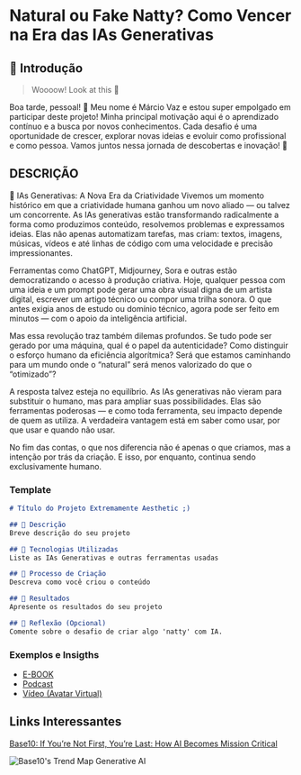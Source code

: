 # Natural ou Fake Natty? Como Vencer na Era das IAs Generativas

## 🚀 Introdução

> Woooow! Look at this 👀

Boa tarde, pessoal! 👋 Meu nome é Márcio Vaz e estou super empolgado em participar deste projeto! Minha principal motivação aqui é o aprendizado contínuo e a busca por novos conhecimentos. Cada desafio é uma oportunidade de crescer, explorar novas ideias e evoluir como profissional e como pessoa. Vamos juntos nessa jornada de descobertas e inovação! 🚀

## DESCRIÇÃO

🤖 IAs Generativas: A Nova Era da Criatividade
Vivemos um momento histórico em que a criatividade humana ganhou um novo aliado — ou talvez um concorrente. As IAs generativas estão transformando radicalmente a forma como produzimos conteúdo, resolvemos problemas e expressamos ideias. Elas não apenas automatizam tarefas, mas criam: textos, imagens, músicas, vídeos e até linhas de código com uma velocidade e precisão impressionantes.

Ferramentas como ChatGPT, Midjourney, Sora e outras estão democratizando o acesso à produção criativa. Hoje, qualquer pessoa com uma ideia e um prompt pode gerar uma obra visual digna de um artista digital, escrever um artigo técnico ou compor uma trilha sonora. O que antes exigia anos de estudo ou domínio técnico, agora pode ser feito em minutos — com o apoio da inteligência artificial.

Mas essa revolução traz também dilemas profundos. Se tudo pode ser gerado por uma máquina, qual é o papel da autenticidade? Como distinguir o esforço humano da eficiência algorítmica? Será que estamos caminhando para um mundo onde o “natural” será menos valorizado do que o “otimizado”?

A resposta talvez esteja no equilíbrio. As IAs generativas não vieram para substituir o humano, mas para ampliar suas possibilidades. Elas são ferramentas poderosas — e como toda ferramenta, seu impacto depende de quem as utiliza. A verdadeira vantagem está em saber como usar, por que usar e quando não usar.

No fim das contas, o que nos diferencia não é apenas o que criamos, mas a intenção por trás da criação. E isso, por enquanto, continua sendo exclusivamente humano.


### Template

```markdown
# Título do Projeto Extremamente Aesthetic ;)

## 📒 Descrição
Breve descrição do seu projeto

## 🤖 Tecnologias Utilizadas
Liste as IAs Generativas e outras ferramentas usadas

## 🧐 Processo de Criação
Descreva como você criou o conteúdo

## 🚀 Resultados
Apresente os resultados do seu projeto

## 💭 Reflexão (Opcional)
Comente sobre o desafio de criar algo 'natty' com IA.
```

### Exemplos e Insigths

- [E-BOOK](/exemplos/E-BOOK.md)
- [Podcast](/exemplos/PODCAST.md)
- [Vídeo (Avatar Virtual)](/exemplos/VIDEO.md)

## Links Interessantes

[Base10: If You’re Not First, You’re Last: How AI Becomes Mission Critical](https://base10.vc/post/generative-ai-mission-critical/)

![Base10's Trend Map Generative AI](https://github.com/digitalinnovationone/lab-natty-or-not/assets/730492/f4df26e8-f8f7-4419-8252-c69d73ea930c)

